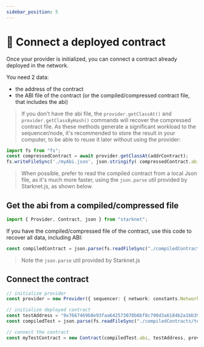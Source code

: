 ```yaml
---
sidebar_position: 5
---
```


# 🔌 Connect a deployed contract

Once your provider is initialized, you can connect a contract already deployed in the network.

You need 2 data:

- the address of the contract
- the ABI file of the contract (or the compiled/compressed contract file, that includes the abi)

> If you don't have the abi file, the `provider.getClassAt()` and `provider.getClassByHash()` commands will recover the compressed contract file. As these methods generate a significant workload to the sequencer/node, it's recommended to store the result in your computer, to be able to reuse it later without using the provider:

```typescript
import fs from "fs";
const compressedContract = await provider.getClassAt(addrContract);
fs.writeFileSync('./myAbi.json', json.stringify( compressedContract.abi, undefined, 2));
```

> When possible, prefer to read the compiled contract from a local Json file, as it's much more faster, using the `json.parse` util provided by Starknet.js, as shown below.

## Get the abi from a compiled/compressed file

```typescript
import { Provider, Contract, json } from "starknet";
```

If you have the compiled/compressed file of the contract, use this code to recover all data, including ABI:

```typescript
const compiledContract = json.parse(fs.readFileSync("./compiledContracts/test.json").toString("ascii"));
```

> Note the `json.parse` util provided by Starknet.js

## Connect the contract

```typescript
// initialize provider
const provider = new Provider({ sequencer: { network: constants.NetworkName.SN_GOERLI } });

// initialize deployed contract
const testAddress = "0x7667469b8e93faa642573078b6bf8c790d3a6184b2a1bb39c5c923a732862e1";
const compiledTest = json.parse(fs.readFileSync("./compiledContracts/test.json").toString("ascii"));

// connect the contract
const myTestContract = new Contract(compiledTest.abi, testAddress, provider);
```

